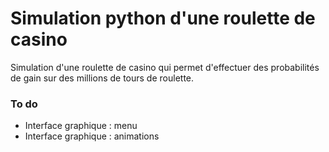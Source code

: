 # Simulation python d'une roulette de casino

Simulation d'une roulette de casino qui permet d'effectuer des probabilités de gain sur
des millions de tours de roulette.




### To do
- Interface graphique : menu
- Interface graphique : animations
